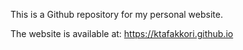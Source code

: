 This is a Github repository for my personal website. 

The website is available at: https://ktafakkori.github.io
